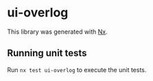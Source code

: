 # ui-overlog

This library was generated with [Nx](https://nx.dev).

## Running unit tests

Run `nx test ui-overlog` to execute the unit tests.
